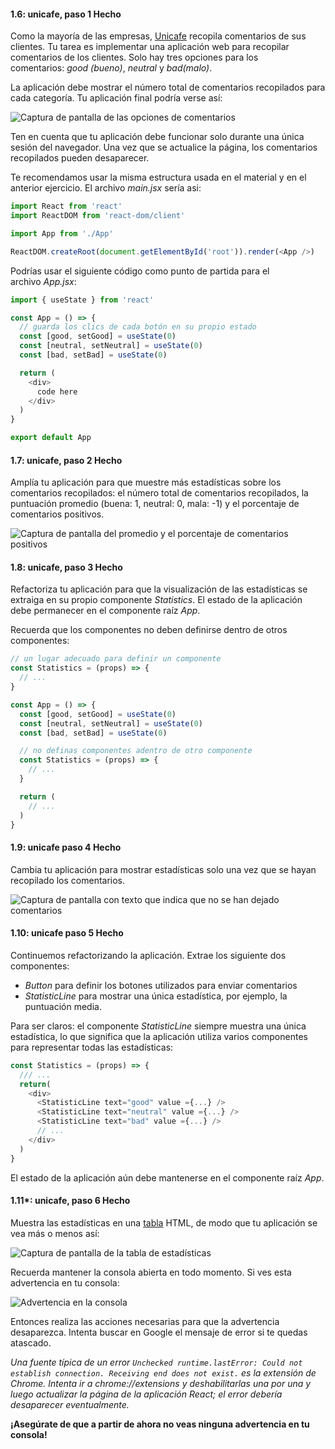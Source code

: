 #### 1.6: unicafe, paso 1 **Hecho**

Como la mayoría de las empresas, [Unicafe](https://www.unicafe.fi/) recopila comentarios de sus clientes. Tu tarea es implementar una aplicación web para recopilar comentarios de los clientes. Solo hay tres opciones para los comentarios: _good (bueno)_, _neutral_ y _bad(malo)_.

La aplicación debe mostrar el número total de comentarios recopilados para cada categoría. Tu aplicación final podría verse así:

![Captura de pantalla de las opciones de comentarios](https://fullstackopen.com/static/d4fe767d6d8eb46f1dd21334f5f9e46e/5a190/13e.png)

Ten en cuenta que tu aplicación debe funcionar solo durante una única sesión del navegador. Una vez que se actualice la página, los comentarios recopilados pueden desaparecer.

Te recomendamos usar la misma estructura usada en el material y en el anterior ejercicio. El archivo _main.jsx_ sería asi:

```js
import React from 'react'
import ReactDOM from 'react-dom/client'

import App from './App'

ReactDOM.createRoot(document.getElementById('root')).render(<App />)
```

Podrías usar el siguiente código como punto de partida para el archivo _App.jsx_:

```js
import { useState } from 'react'

const App = () => {
  // guarda los clics de cada botón en su propio estado
  const [good, setGood] = useState(0)
  const [neutral, setNeutral] = useState(0)
  const [bad, setBad] = useState(0)

  return (
    <div>
      code here
    </div>
  )
}

export default App
```

#### 1.7: unicafe, paso 2 **Hecho**

Amplía tu aplicación para que muestre más estadísticas sobre los comentarios recopilados: el número total de comentarios recopilados, la puntuación promedio (buena: 1, neutral: 0, mala: -1) y el porcentaje de comentarios positivos.

![Captura de pantalla del promedio y el porcentaje de comentarios positivos](https://fullstackopen.com/static/0a5d15ae9f055a15cb469b9c9223df41/5a190/14e.png)

#### 1.8: unicafe, paso 3 **Hecho**

Refactoriza tu aplicación para que la visualización de las estadísticas se extraiga en su propio componente _Statistics_. El estado de la aplicación debe permanecer en el componente raíz _App_.

Recuerda que los componentes no deben definirse dentro de otros componentes:

```js
// un lugar adecuado para definir un componente
const Statistics = (props) => {
  // ...
}

const App = () => {
  const [good, setGood] = useState(0)
  const [neutral, setNeutral] = useState(0)
  const [bad, setBad] = useState(0)

  // no definas componentes adentro de otro componente
  const Statistics = (props) => {
    // ...
  }

  return (
    // ...
  )
}
```

#### 1.9: unicafe paso 4 **Hecho**

Cambia tu aplicación para mostrar estadísticas solo una vez que se hayan recopilado los comentarios.

![Captura de pantalla con texto que indica que no se han dejado comentarios](https://fullstackopen.com/static/b453d7533ae85dcaf3eccf342a353c58/5a190/15e.png)

#### 1.10: unicafe paso 5 **Hecho**

Continuemos refactorizando la aplicación. Extrae los siguiente dos componentes:

- _Button_ para definir los botones utilizados para enviar comentarios
- _StatisticLine_ para mostrar una única estadística, por ejemplo, la puntuación media.

Para ser claros: el componente _StatisticLine_ siempre muestra una única estadística, lo que significa que la aplicación utiliza varios componentes para representar todas las estadísticas:

```js
const Statistics = (props) => {
  /// ...
  return(
    <div>
      <StatisticLine text="good" value ={...} />
      <StatisticLine text="neutral" value ={...} />
      <StatisticLine text="bad" value ={...} />
      // ...
    </div>
  )
}
```

El estado de la aplicación aún debe mantenerse en el componente raíz _App_.

#### 1.11*: unicafe, paso 6 **Hecho**

Muestra las estadísticas en una [tabla](https://developer.mozilla.org/es/docs/Learn/HTML/Tables/Basics) HTML, de modo que tu aplicación se vea más o menos así:

![Captura de pantalla de la tabla de estadísticas](https://fullstackopen.com/static/a74acccc17aafb02b3801ffa1fcc0fdc/5a190/16e.png)

Recuerda mantener la consola abierta en todo momento. Si ves esta advertencia en tu consola:

![Advertencia en la consola](https://fullstackopen.com/static/d6f948307449c2673f28f1077ef4d789/5a190/17a.png)

Entonces realiza las acciones necesarias para que la advertencia desaparezca. Intenta buscar en Google el mensaje de error si te quedas atascado.

_Una fuente típica de un error `Unchecked runtime.lastError: Could not establish connection. Receiving end does not exist.` es la extensión de Chrome. Intenta ir a _chrome://extensions_ y deshabilitarlas una por una y luego actualizar la página de la aplicación React; el error debería desaparecer eventualmente._

**¡Asegúrate de que a partir de ahora no veas ninguna advertencia en tu consola!**